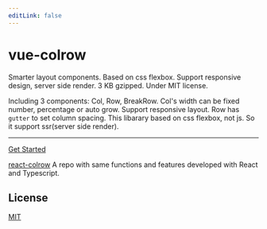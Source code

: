 ```yaml
---
editLink: false
---
```

# vue-colrow
Smarter layout components. Based on css flexbox. Support responsive design, server side render. 3 KB gzipped. Under MIT license.

Including 3 components: Col, Row, BreakRow. Col's width can be fixed number, percentage or auto grow. Support responsive layout. Row has `gutter` to set column spacing. This libarary based on css flexbox, not js. So it support ssr(server side render).
<hr/>

[Get Started](./guide.md)

[react-colrow](https://react-colrow.phphe.com/) A repo with same functions and features developed with React and Typescript. 

## License
[MIT](http://opensource.org/licenses/MIT)